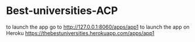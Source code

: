 # Best-universities-ACP
to launch the app go to http://127.0.0.1:8060/apps/app1
to launch the app on Heroku https://thebestuniversities.herokuapp.com/apps/app1
